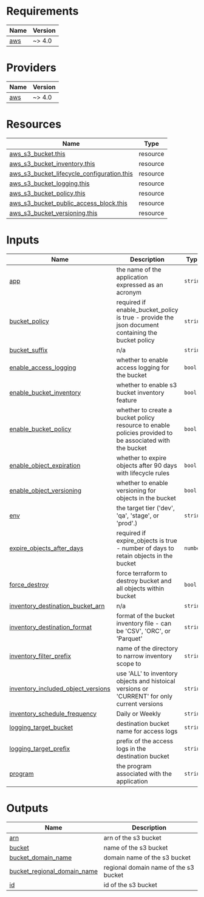 <!-- BEGIN_TF_DOCS -->
# Requirements

| Name | Version |
|------|---------|
| <a name="requirement_aws"></a> [aws](#requirement\_aws) | ~> 4.0 |

# Providers

| Name | Version |
|------|---------|
| <a name="provider_aws"></a> [aws](#provider\_aws) | ~> 4.0 |

# Resources

| Name | Type |
|------|------|
| [aws_s3_bucket.this](https://registry.terraform.io/providers/hashicorp/aws/latest/docs/resources/s3_bucket) | resource |
| [aws_s3_bucket_inventory.this](https://registry.terraform.io/providers/hashicorp/aws/latest/docs/resources/s3_bucket_inventory) | resource |
| [aws_s3_bucket_lifecycle_configuration.this](https://registry.terraform.io/providers/hashicorp/aws/latest/docs/resources/s3_bucket_lifecycle_configuration) | resource |
| [aws_s3_bucket_logging.this](https://registry.terraform.io/providers/hashicorp/aws/latest/docs/resources/s3_bucket_logging) | resource |
| [aws_s3_bucket_policy.this](https://registry.terraform.io/providers/hashicorp/aws/latest/docs/resources/s3_bucket_policy) | resource |
| [aws_s3_bucket_public_access_block.this](https://registry.terraform.io/providers/hashicorp/aws/latest/docs/resources/s3_bucket_public_access_block) | resource |
| [aws_s3_bucket_versioning.this](https://registry.terraform.io/providers/hashicorp/aws/latest/docs/resources/s3_bucket_versioning) | resource |

# Inputs

| Name | Description | Type | Default | Required |
|------|-------------|------|---------|:--------:|
| <a name="input_app"></a> [app](#input\_app) | the name of the application expressed as an acronym | `string` | n/a | yes |
| <a name="input_bucket_policy"></a> [bucket\_policy](#input\_bucket\_policy) | required if enable\_bucket\_policy is true - provide the json document containing the bucket policy | `string` | `null` | no |
| <a name="input_bucket_suffix"></a> [bucket\_suffix](#input\_bucket\_suffix) | n/a | `string` | n/a | yes |
| <a name="input_enable_access_logging"></a> [enable\_access\_logging](#input\_enable\_access\_logging) | whether to enable access logging for the bucket | `bool` | `false` | no |
| <a name="input_enable_bucket_inventory"></a> [enable\_bucket\_inventory](#input\_enable\_bucket\_inventory) | whether to enable s3 bucket inventory feature | `bool` | `false` | no |
| <a name="input_enable_bucket_policy"></a> [enable\_bucket\_policy](#input\_enable\_bucket\_policy) | whether to create a bucket policy resource to enable policies provided to be associated with the bucket | `bool` | n/a | yes |
| <a name="input_enable_object_expiration"></a> [enable\_object\_expiration](#input\_enable\_object\_expiration) | whether to expire objects after 90 days with lifecycle rules | `bool` | `false` | no |
| <a name="input_enable_object_versioning"></a> [enable\_object\_versioning](#input\_enable\_object\_versioning) | whether to enable versioning for objects in the bucket | `bool` | `true` | no |
| <a name="input_env"></a> [env](#input\_env) | the target tier ('dev', 'qa', 'stage', or 'prod'.) | `string` | n/a | yes |
| <a name="input_expire_objects_after_days"></a> [expire\_objects\_after\_days](#input\_expire\_objects\_after\_days) | required if expire\_objects is true - number of days to retain objects in the bucket | `number` | `90` | no |
| <a name="input_force_destroy"></a> [force\_destroy](#input\_force\_destroy) | force terraform to destroy bucket and all objects within bucket | `bool` | `false` | no |
| <a name="input_inventory_destination_bucket_arn"></a> [inventory\_destination\_bucket\_arn](#input\_inventory\_destination\_bucket\_arn) | n/a | `string` | `null` | no |
| <a name="input_inventory_destination_format"></a> [inventory\_destination\_format](#input\_inventory\_destination\_format) | format of the bucket inventory file - can be 'CSV', 'ORC', or 'Parquet' | `string` | `null` | no |
| <a name="input_inventory_filter_prefix"></a> [inventory\_filter\_prefix](#input\_inventory\_filter\_prefix) | name of the directory to narrow inventory scope to | `string` | `null` | no |
| <a name="input_inventory_included_object_versions"></a> [inventory\_included\_object\_versions](#input\_inventory\_included\_object\_versions) | use 'ALL' to inventory objects and histoical versions or 'CURRENT' for only current versions | `string` | `null` | no |
| <a name="input_inventory_schedule_frequency"></a> [inventory\_schedule\_frequency](#input\_inventory\_schedule\_frequency) | Daily or Weekly | `string` | `null` | no |
| <a name="input_logging_target_bucket"></a> [logging\_target\_bucket](#input\_logging\_target\_bucket) | destination bucket name for access logs | `string` | `null` | no |
| <a name="input_logging_target_prefix"></a> [logging\_target\_prefix](#input\_logging\_target\_prefix) | prefix of the access logs in the destination bucket | `string` | `null` | no |
| <a name="input_program"></a> [program](#input\_program) | the program associated with the application | `string` | n/a | yes |

# Outputs

| Name | Description |
|------|-------------|
| <a name="output_arn"></a> [arn](#output\_arn) | arn of the s3 bucket |
| <a name="output_bucket"></a> [bucket](#output\_bucket) | name of the s3 bucket |
| <a name="output_bucket_domain_name"></a> [bucket\_domain\_name](#output\_bucket\_domain\_name) | domain name of the s3 bucket |
| <a name="output_bucket_regional_domain_name"></a> [bucket\_regional\_domain\_name](#output\_bucket\_regional\_domain\_name) | regional domain name of the s3 bucket |
| <a name="output_id"></a> [id](#output\_id) | id of the s3 bucket |
<!-- END_TF_DOCS -->